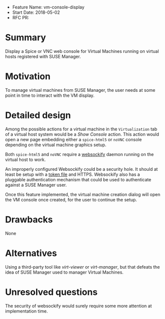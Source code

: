 - Feature Name: vm-console-display
- Start Date: 2018-05-02
- RFC PR:

# Summary
[summary]: #summary

Display a Spice or VNC web console for Virtual Machines running on virtual hosts
registered with SUSE Manager.

# Motivation
[motivation]: #motivation

To manage virtual machines from SUSE Manager, the user needs at some point in time
to interact with the VM display.

# Detailed design
[design]: #detailed-design

Among the possible actions for a virtual machine in the `Virtualization` tab of a virtual
host system would be a *Show Console* action. This action would open a new page embedding
either a `spice-html5` or `noVNC` console depending on the virtual machine graphics setup.

Both `spice-html5` and `noVNC` require a [websockify](https://github.com/novnc/websockify/)
daemon running on the virtual host to work.

An improperly configured Websockify could be a security hole. It should at least be
setup with a [token file](https://github.com/novnc/websockify/wiki/Token-based-target-selection)
and HTTPS. Websockify also has a pluggable authentication mechanism that could be used
to authenticate against a SUSE Manager user.

Once this feature implemented, the virtual machine creation dialog will open the VM console
once created, for the user to continue the setup.

# Drawbacks
[drawbacks]: #drawbacks

None

# Alternatives
[alternatives]: #alternatives

Using a third-party tool like *virt-viewer* or *virt-manager*, but that defeats the idea
of SUSE Manager used to manager Virtual Machines.

# Unresolved questions
[unresolved]: #unresolved-questions

The security of websockify would surely require some more attention at implementation time.
